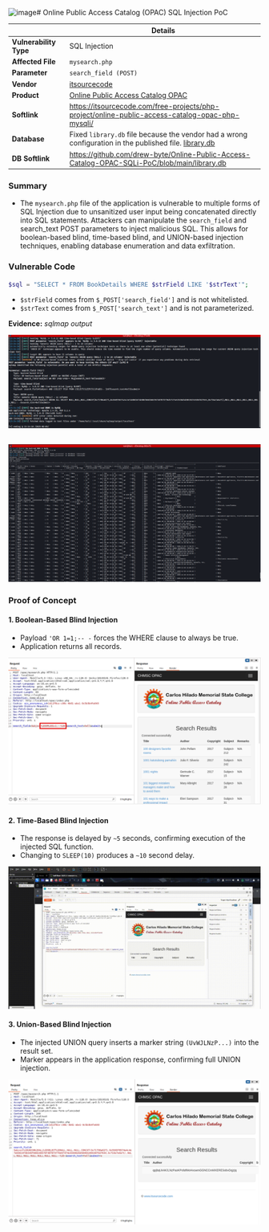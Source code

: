<img width="1708" height="927" alt="image" src="https://github.com/user-attachments/assets/a7bf826e-ddc3-4bec-9338-3a04fa1cf13a" /># Online Public Access Catalog (OPAC) SQL Injection PoC

|             | Details |
|-------------------|---------|
| **Vulnerability Type** | SQL Injection |
| **Affected File** | `mysearch.php` |
| **Parameter** | `search_field (POST)` |
| **Vendor** | [itsourcecode](https://itsourcecode.com/) |
| **Product** | [Online Public Access Catalog OPAC](https://itsourcecode.com/free-projects/php-project/online-public-access-catalog-opac-php-mysqli/) |
| **Softlink** | https://itsourcecode.com/free-projects/php-project/online-public-access-catalog-opac-php-mysqli/ |
| **Database** | Fixed `library.db` file because the vendor had a wrong configuration in the published file. [library.db](https://github.com/drew-byte/Online-Public-Access-Catalog-OPAC-SQLi-PoC/blob/main/library.db) |
| **DB Softlink** | https://github.com/drew-byte/Online-Public-Access-Catalog-OPAC-SQLi-PoC/blob/main/library.db |


### Summary
-  The ``mysearch.php`` file of the application is vulnerable to multiple forms of SQL Injection due to unsanitized user input being concatenated directly into SQL statements. Attackers can manipulate the ``search_field`` and search_text POST parameters to inject malicious SQL. This allows for boolean-based blind, time-based blind, and UNION-based injection techniques, enabling database enumeration and data exfiltration.

### Vulnerable Code
```php
$sql = "SELECT * FROM BookDetails WHERE $strField LIKE '$strText'";
```

-  ``$strField`` comes from ``$_POST['search_field']`` and is not whitelisted.
-  ``$strText`` comes from ``$_POST['search_text']`` and is not parameterized.

**Evidence:** *sqlmap output*

![](./sqlmap.png)

![](./books_accession.png)
---

### Proof of Concept
#### 1. Boolean-Based Blind Injection
-  Payload ``'OR 1=1;-- -`` forces the WHERE clause to always be true.
-  Application returns all records.

![](./boolean.png)

#### 2. Time-Based Blind Injection
-  The response is delayed by ``~5`` seconds, confirming execution of the injected SQL function.
-  Changing to ``SLEEP(10)`` produces a ``~10`` second delay.

![](./time.gif)

#### 3. Union-Based Blind Injection
-  The injected UNION query inserts a marker string ``(UvWJLNzP...)`` into the result set.
-  Marker appears in the application response, confirming full UNION injection.

![](./union.png)
